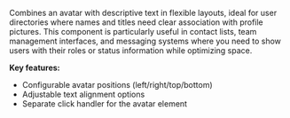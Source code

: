 Combines an avatar with descriptive text in flexible layouts, ideal for user directories where names and titles need clear association with profile pictures. This component is particularly useful in contact lists, team management interfaces, and messaging systems where you need to show users with their roles or status information while optimizing space.

**Key features:**

- Configurable avatar positions (left/right/top/bottom)
- Adjustable text alignment options
- Separate click handler for the avatar element